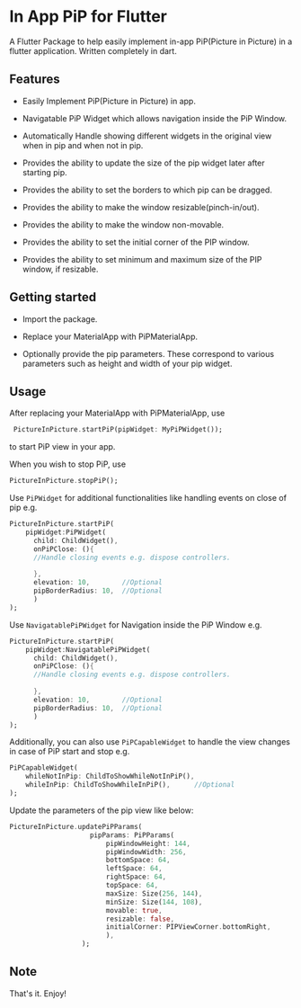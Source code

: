 # In App PiP for Flutter

A Flutter Package to help easily implement in-app PiP(Picture in Picture) in a flutter application.
Written completely in dart. 

## Features

* Easily Implement PiP(Picture in Picture) in app.

* Navigatable PiP Widget which allows navigation inside the PiP Window.

* Automatically Handle showing different widgets in the original view when in pip and when not in pip.

* Provides the ability to update the size of the pip widget later after starting pip.

* Provides the ability to set the borders to which pip can be dragged.

* Provides the ability to make the window resizable(pinch-in/out).

* Provides the ability to make the window non-movable.

* Provides the ability to set the initial corner of the PIP window.

* Provides the ability to set minimum and maximum size of the PIP window, if resizable.

## Getting started

* Import the package.

* Replace your MaterialApp with PiPMaterialApp. 

* Optionally provide the pip parameters. These correspond to various parameters such as height and width of your pip widget.


## Usage

After replacing your MaterialApp with PiPMaterialApp, use 

```dart
 PictureInPicture.startPiP(pipWidget: MyPiPWidget());
```

to start PiP view in your app.

When you wish to stop PiP, use

```dart
PictureInPicture.stopPiP();
```

Use `PiPWidget` for additional functionalities like handling events on close of pip e.g.

```dart
PictureInPicture.startPiP(
    pipWidget:PiPWidget(
      child: ChildWidget(),
      onPiPClose: (){
      //Handle closing events e.g. dispose controllers.
      
      },
      elevation: 10,        //Optional
      pipBorderRadius: 10,  //Optional
      )
);
```

Use `NavigatablePiPWidget` for Navigation inside the PiP Window e.g.

```dart
PictureInPicture.startPiP(
    pipWidget:NavigatablePiPWidget(
      child: ChildWidget(),
      onPiPClose: (){
      //Handle closing events e.g. dispose controllers.
      
      },
      elevation: 10,        //Optional
      pipBorderRadius: 10,  //Optional
      )
);
```


Additionally, you can also use `PiPCapableWidget` to handle the view changes in case of PiP start and stop e.g.

```dart
PiPCapableWidget(
    whileNotInPip: ChildToShowWhileNotInPiP(),
    whileInPip: ChildToShowWhileInPiP(),      //Optional
);
```

Update the parameters of the pip view like below:
```dart
PictureInPicture.updatePiPParams(
                    pipParams: PiPParams(
                        pipWindowHeight: 144,
                        pipWindowWidth: 256,
                        bottomSpace: 64,
                        leftSpace: 64,
                        rightSpace: 64,
                        topSpace: 64,
                        maxSize: Size(256, 144),
                        minSize: Size(144, 108),
                        movable: true,
                        resizable: false,
                        initialCorner: PIPViewCorner.bottomRight,
                        ),
                  );
```

## Note
That's it. Enjoy!

